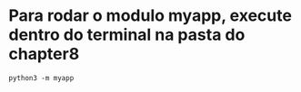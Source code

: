 # Para rodar o modulo myapp, execute dentro do terminal na pasta do chapter8
```python3 -m myapp ```